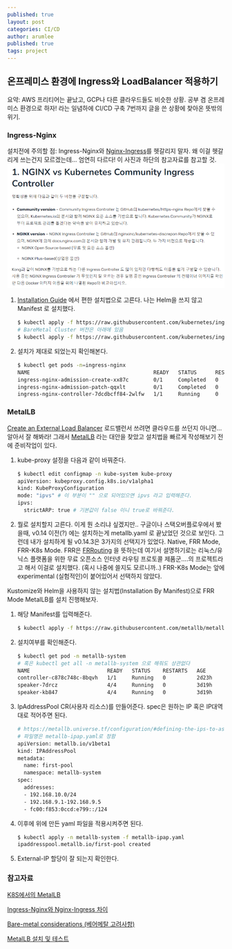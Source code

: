 ```yaml
---
published: true
layout: post
categories: CI/CD
author: arumlee
published: true
tags: project
---
```


## 온프레미스 환경에 Ingress와 LoadBalancer 적용하기
요약: AWS 프리티어는 끝났고, GCP나 다른 클라우드들도 비슷한 상황.
공부 겸 온프레미스 환경으로 하자! 라는 일념하에 CI/CD 구축 7번까지 글을 쓴 상황에 찾아온 뜻밖의 위기.

### Ingress-Nginx

설치전에 주의할 점: Ingress-Nginx와 [Nginx-Ingress](https://www.nginx.com/products/nginx-ingress-controller/)를 헷갈리지 말자. 왜 이걸 헷갈리게 쓰는건지 모르겠는데...
엄연히 다르다! 이 사진과 하단의 참고자료를 참고할 것.
![image-20240318193645681](https://github.com/arumlee/arumlee.github.io/blob/develop/_posts/images/image-20240318193645681.png?raw=true)

1. [Installation Guide](https://kubernetes.github.io/ingress-nginx/deploy/) 에서 편한 설치법으로 고른다. 나는 Helm을 쓰지 않고 Manifest 로 설치했다.

   ```bash
   $ kubectl apply -f https://raw.githubusercontent.com/kubernetes/ingress-nginx/controller-v1.10.0/deploy/static/provider/cloud/deploy.yaml
   # BareMetal Cluster 버전은 아래에 있음
   $ kubectl apply -f https://raw.githubusercontent.com/kubernetes/ingress-nginx/controller-v1.10.0/deploy/static/provider/baremetal/deploy.yaml
   ```

   

2. 설치가 제대로 되었는지 확인해본다.
   ```bash
   $ kubectl get pods -n=ingress-nginx
   NAME                                        READY   STATUS      RESTARTS   AGE
   ingress-nginx-admission-create-xx87c        0/1     Completed   0          3d6h
   ingress-nginx-admission-patch-qqxlt         0/1     Completed   0          3d6h
   ingress-nginx-controller-7dcdbcff84-2wlfw   1/1     Running     0          3d6h
   ```

   

### MetalLB
[Create an External Load Balancer](https://kubernetes.io/docs/tasks/access-application-cluster/create-external-load-balancer/) 로드밸런서 쓰려면 클라우드를 쓰던지 아니면... 알아서 잘 해봐라!
그래서 [MetalLB](https://metallb.universe.tf/) 라는 대안을 찾았고 설치법을 빠르게 작성해보기 전에 준비작업이 있다.

1. kube-proxy 설정을 다음과 같이 바꿔준다.
   ```bash
   $ kubectl edit configmap -n kube-system kube-proxy
   apiVersion: kubeproxy.config.k8s.io/v1alpha1
   kind: KubeProxyConfiguration
   mode: "ipvs" # 이 부분이 "" 으로 되어있으면 ipvs 라고 입력해준다.
   ipvs:
     strictARP: true # 기본값이 false 이니 true로 바꿔준다.
   ```

2. 뭘로 설치할지 고른다. 이게 뭔 소리냐 싶겠지만..
   구글이나 스택오버플로우에서 봤을때, v0.14 이전(?) 에는 설치하는게 metallb.yaml 로 끝났었던 것으로 보인다.
   그런데 내가 설치하게 될 v0.14.3은 3가지의 선택지가 있었다. Native, FRR Mode, FRR-K8s Mode.
   FRR은 [FRRouting](https://frrouting.org/) 을 뜻하는데 여기서 설명하기로는 리눅스/유닉스 플랫폼을 위한 무료 오픈소스 인터넷 라우팅 프로토콜 제품군....의 프로젝트라고 해서 이걸로 설치했다. (혹시 나중에 쓸지도 모르니까..)
   FRR-K8s Mode는 앞에 experimental (실험적인)이 붙어있어서 선택하지 않았다.

Kustomize와 Helm을 사용하지 않는 설치법(Installation By Manifest)으로 FRR Mode MetalLB를 설치 진행해보자.

1. 해당 Manifest를 입력해준다.
   ```bash
   $ kubectl apply -f https://raw.githubusercontent.com/metallb/metallb/v0.14.3/config/manifests/metallb-frr.yaml
   ```

   

2. 설치여부를 확인해준다.
   ```bash
   $ kubectl get pod -n metallb-system
   # 혹은 kubectl get all -n metallb-system 으로 해줘도 상관없다
   NAME                         READY   STATUS    RESTARTS   AGE
   controller-c878c748c-8bqvh   1/1     Running   0          2d23h
   speaker-7drcz                4/4     Running   0          3d19h
   speaker-kb847                4/4     Running   0          3d19h
   ```

   

3. IpAddressPool CR(사용자 리소스)를 만들어준다. spec은 원하는 IP 혹은 IP대역대로 적어주면 된다.

   ```bash
   # https://metallb.universe.tf/configuration/#defining-the-ips-to-assign-to-the-load-balancer-services에서 제공하는 예시
   # 파일명은 metallb-ipap.yaml로 정함
   apiVersion: metallb.io/v1beta1
   kind: IPAddressPool
   metadata:
     name: first-pool
     namespace: metallb-system
   spec:
     addresses:
     - 192.168.10.0/24
     - 192.168.9.1-192.168.9.5
     - fc00:f853:0ccd:e799::/124
   ```

   

4. 이후에 위에 만든 yaml 파일을 적용시켜주면 된다.
   ```bash
   $ kubectl apply -n metallb-system -f metallb-ipap.yaml
   ipaddresspool.metallb.io/first-pool created
   ```

   

5. External-IP 할당이 잘 되는지 확인한다.



### 참고자료

[K8S에서의 MetalLB](https://velog.io/@youwins/MetalLB)

[Ingress-Nginx와 Nginx-Ingress 차이](https://nginxstore.com/blog/kubernetes/ingress-controller-%EC%84%A0%ED%83%9D-%EA%B0%80%EC%9D%B4%EB%93%9C-part-4-nginx-ingress-controller-%EC%98%B5%EC%85%98/)

[Bare-metal considerations (베어메탈 고려사항)](https://kubernetes.github.io/ingress-nginx/deploy/baremetal/)

[MetalLB 설치 및 테스트](https://andrewpage.tistory.com/23)
